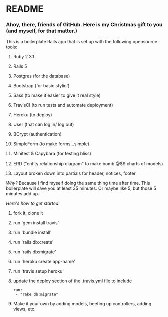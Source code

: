 # README

### Ahoy, there, friends of GitHub. Here is my Christmas gift to you (and myself, for that matter.)

This is a boilerplate Rails app that is set up with the following opensource tools:

1. Ruby 2.3.1

2. Rails 5

3. Postgres (for the database)

4. Bootstrap (for basic stylin')

5. Sass (to make it easier to give it real style)

6. TravisCI (to run tests and automate deployment)

7. Heroku (to deploy)

8. User (that can log in/ log out)

9. BCrypt (authentication)

10. SimpleForm (to make forms...simple)

11. Minitest & Capybara (for testing bliss)

12. ERD ("entity relationship diagram" to make bomb @$$ charts of models)

13. Layout broken down into partials for header, notices, footer. 

*Why?* Because I find myself doing the same thing time after time. This boilerplate will save you at least 35 minutes. Or maybe like 5, but those 5 minutes add up. 

*Here's how to get started:*

1. fork it, clone it

2. run 'gem install travis'

3. run 'bundle install'

4. run 'rails db:create'

5. run 'rails db:migrate'

6. run 'heroku create app-name'

7. run 'travis setup heroku'

8. update the deploy section of the .travis.yml file to include

	````
	run:
	 - "rake db:migrate"
	 ````

9. Make it your own by adding models, beefing up controllers, adding views, etc. 